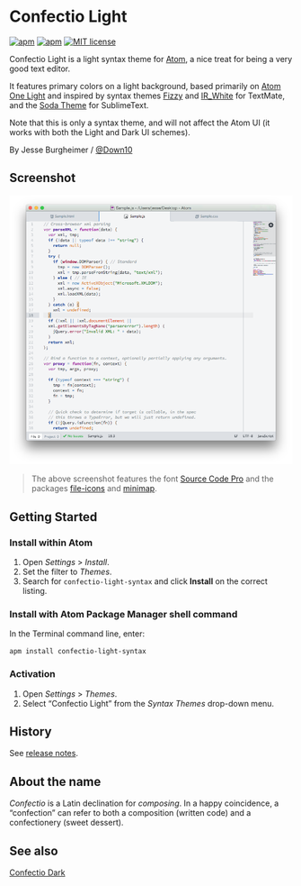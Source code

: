 # Confectio Light

[![apm](https://img.shields.io/apm/v/vim-mode.svg)](https://github.com/Down10/confectio-light-syntax) [![apm](https://img.shields.io/apm/dm/vim-mode.svg)](https://github.com/Down10/confectio-light-syntax) [![MIT license](https://img.shields.io/apm/l/vim-mode.svg)](https://github.com/Down10/confectio-light-syntax/LICENSE.md)

Confectio Light is a light syntax theme for [Atom][atom], a nice treat for being a very good text editor.

It features primary colors on a light background, based primarily on [Atom One Light][atom-one-light] and inspired by syntax themes [Fizzy][fizzy] and [IR_White][ir-white] for TextMate, and the [Soda Theme][soda] for SublimeText.

Note that this is only a syntax theme, and will not affect the Atom UI (it works with both the Light and Dark UI schemes).

By Jesse Burgheimer / [@Down10](https://github.com/Down10)


## Screenshot

![Confectio Light syntax theme screenshot](https://raw.githubusercontent.com/Down10/Confectio/master/Confectio%20Light%20Screenshot.png)

> The above screenshot features the font [Source Code Pro][source-code-pro] and the packages [file-icons][file-icons] and [minimap][minimap].


## Getting Started

### Install within Atom

  1. Open _Settings_ > _Install_.
  2. Set the filter to _Themes_.
  3. Search for `confectio-light-syntax` and click __Install__ on the correct listing.

### Install with Atom Package Manager shell command

In the Terminal command line, enter:
```shell
apm install confectio-light-syntax
```

### Activation

  1. Open _Settings_ > _Themes_.
  2. Select “Confectio Light” from the _Syntax Themes_ drop-down menu.


## History

See [release notes](https://github.com/Down10/confectio-light-syntax/releases).


## About the name

_Confectio_ is a Latin declination for _composing_. In a happy coincidence, a “confection” can refer to both a composition (written code) and a confectionery (sweet dessert).


## See also

[Confectio Dark](https://github.com/Down10/confectio-dark-syntax)

[atom]: http://atom.io/
[atom-one-light]: https://atom.io/packages/one-light-syntax
[fizzy]: https://github.com/jglovier/fizzy
[ir-white]: http://blog.toddwerth.com/entries/3
[soda]: https://github.com/buymeasoda/soda-theme
[source-code-pro]: https://adobe-fonts.github.io/source-code-pro
[file-icons]: https://atom.io/packages/file-icons
[minimap]: https://atom.io/packages/minimap
